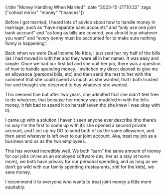 {:title "Money Handling When Married"
 :date "2023-10-21T10:22"
 :tags ["cohost mirror" "money" "finances"]}

Before I got married, I heard lots of advice about how to handle money in marriage, such as “have separate bank accounts” and “only use one joint bank account” and “as long as bills are covered, you should buy whatever you want” and “every penny must be accounted for to make sure nothing funny is happening”.

Back when we were Dual Income No Kids, I just sent her my half of the bills (as I had moved in with her and they were all in her name). It was easy and simple. Once we had our first kid and she quit her job, there was a question of how to handle spending money. I switched my direct deposit to give me an allowance (personal bills, etc) and then send the rest to her with the comment that she could spend as much as she wanted, that I both trusted her and thought she deserved to buy whatever she wanted.

This seemed fine but after two years, she admitted that she didn’t feel free to do whatever, that because her money was muddled in with the bills money, it felt bad to spend it on herself (even tho she knew I was okay with it).

I came up with a solution I haven’t seen anyone ever describe (tho there’s no way I’m the first to come up with it): she opened a second private account, and I set up my DD to send both of us the same allowance, and then send whatever is left over to our joint account. Aka, treat my job as a business and us as the two employees.

This has worked incredibly well. We both “earn” the same amount of money for our jobs (mine as an employed software dev, her as a stay at home mom), we both have privacy for our personal spending, and as long as we don’t go wild with our family spending (restaurants, shit for the kids), we save money.

I recommend it to everyone who wants to treat joint money a little more equitably.
